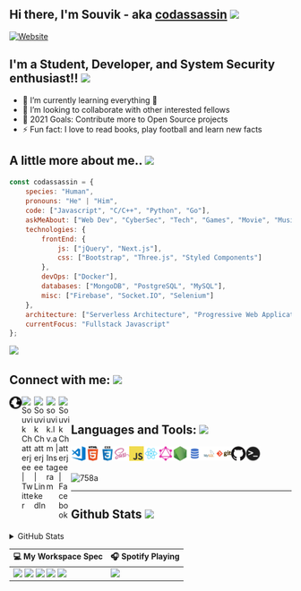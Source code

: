 ## Hi there, I'm Souvik - aka [codassassin][website] <img src = "https://user-images.githubusercontent.com/55107082/126667550-778c6fed-9923-4939-9b31-9d94c24520ae.gif" width = 50px>


[![Website](https://img.shields.io/website?label=mad4souvik.ml&style=for-the-badge&url=https%3A%2F%2Fmad4souvik.ml)](https://mad4souvik.ml)

## I'm a Student, Developer, and System Security enthusiast!! <img src = "https://user-images.githubusercontent.com/55107082/126738747-e1731968-2fda-4d01-bf4f-e23ffcf4d1d4.gif" width=45px>

- 🌱 I’m currently learning everything 🤣
- 👯 I’m looking to collaborate with other interested fellows
- 🥅 2021 Goals: Contribute more to Open Source projects
- ⚡ Fun fact: I love to read books, play football and learn new facts

## A little more about me.. <img src="https://user-images.githubusercontent.com/55107082/126745725-7c5d867d-9bd3-43d4-99b9-0556497fc75d.gif" width="60px">  

```javascript
const codassassin = {
    species: "Human",
    pronouns: "He" | "Him",
    code: ["Javascript", "C/C++", "Python", "Go"],
    askMeAbout: ["Web Dev", "CyberSec", "Tech", "Games", "Movie", "Music"],
    technologies: {
        frontEnd: {
            js: ["jQuery", "Next.js"],
            css: ["Bootstrap", "Three.js", "Styled Components"]
        },
        devOps: ["Docker"],
        databases: ["MongoDB", "PostgreSQL", "MySQL"],
        misc: ["Firebase", "Socket.IO", "Selenium"]
    },
    architecture: ["Serverless Architecture", "Progressive Web Applications", "Single Page Applications"],
    currentFocus: "Fullstack Javascript"
};
```

<img src='https://user-images.githubusercontent.com/55107082/122881696-0e46c080-d359-11eb-81b1-05b04a7a868d.gif' width="1020px">


## Connect with me: <img src='https://user-images.githubusercontent.com/55107082/126667317-d015cf20-9ec0-4686-b5ae-cd3b1296a1ca.gif' width="100px">

[<img align="left" alt="mad4souvik.ml" width="22px" src="https://raw.githubusercontent.com/iconic/open-iconic/master/svg/globe.svg" />][website]
[<img align="left" alt="Souvik Chatterjee | Twitter" width="22px" src="https://cdn.jsdelivr.net/npm/simple-icons@v3/icons/twitter.svg" />][twitter]
[<img align="left" alt="Souvik Chatterjee | LinkedIn" width="22px" src="https://cdn.jsdelivr.net/npm/simple-icons@v3/icons/linkedin.svg" />][linkedin]
[<img align="left" alt="souvik.lv.am | Instagram" width="22px" src="https://cdn.jsdelivr.net/npm/simple-icons@v3/icons/instagram.svg" />][instagram]
[<img align="left" alt="Souvik Chatterjee | Facebook" width="22px" src="https://cdn.jsdelivr.net/npm/simple-icons@v3/icons/facebook.svg" />][facebook]

<br />

## Languages and Tools: <img src = "https://user-images.githubusercontent.com/55107082/126667456-0bbeee2d-9e52-4d67-aa8e-47d937b1d037.gif" width = 50px>

<img align="left" alt="Visual Studio Code" width="26px" src="https://raw.githubusercontent.com/github/explore/80688e429a7d4ef2fca1e82350fe8e3517d3494d/topics/visual-studio-code/visual-studio-code.png" />
<img align="left" alt="HTML5" width="26px" src="https://raw.githubusercontent.com/github/explore/80688e429a7d4ef2fca1e82350fe8e3517d3494d/topics/html/html.png" />
<img align="left" alt="CSS3" width="26px" src="https://raw.githubusercontent.com/github/explore/80688e429a7d4ef2fca1e82350fe8e3517d3494d/topics/css/css.png" />
<img align="left" alt="Sass" width="26px" src="https://raw.githubusercontent.com/github/explore/80688e429a7d4ef2fca1e82350fe8e3517d3494d/topics/sass/sass.png" />
<img align="left" alt="JavaScript" width="26px" src="https://raw.githubusercontent.com/github/explore/80688e429a7d4ef2fca1e82350fe8e3517d3494d/topics/javascript/javascript.png" />
<img align="left" alt="React" width="26px" src="https://raw.githubusercontent.com/github/explore/80688e429a7d4ef2fca1e82350fe8e3517d3494d/topics/react/react.png" />
<img align="left" alt="GraphQL" width="26px" src="https://raw.githubusercontent.com/github/explore/80688e429a7d4ef2fca1e82350fe8e3517d3494d/topics/graphql/graphql.png" />
<img align="left" alt="Node.js" width="26px" src="https://raw.githubusercontent.com/github/explore/80688e429a7d4ef2fca1e82350fe8e3517d3494d/topics/nodejs/nodejs.png" />
<img align="left" alt="SQL" width="26px" src="https://raw.githubusercontent.com/github/explore/80688e429a7d4ef2fca1e82350fe8e3517d3494d/topics/sql/sql.png" />
<img align="left" alt="MySQL" width="26px" src="https://raw.githubusercontent.com/github/explore/80688e429a7d4ef2fca1e82350fe8e3517d3494d/topics/mysql/mysql.png" />
<img align="left" alt="Git" width="26px" src="https://raw.githubusercontent.com/github/explore/80688e429a7d4ef2fca1e82350fe8e3517d3494d/topics/git/git.png" />
<img align="left" alt="GitHub" width="26px" src="https://raw.githubusercontent.com/github/explore/78df643247d429f6cc873026c0622819ad797942/topics/github/github.png" />
<img align="left" alt="Terminal" width="26px" src="https://raw.githubusercontent.com/github/explore/80688e429a7d4ef2fca1e82350fe8e3517d3494d/topics/terminal/terminal.png" />

<br />
<br />

![758a](https://user-images.githubusercontent.com/55107082/124960638-247f9c80-e03a-11eb-93ba-83273bc8dd94.gif)

---


## Github Stats <img src="https://media.giphy.com/media/du3J3cXyzhj75IOgvA/giphy.gif" width='32px'>
<details>
    <br />
<summary>GitHub Stats</summary>
<!--      <img src='https://user-images.githubusercontent.com/55107082/126667220-27172143-8077-416a-aeba-610c543abba1.gif' width='32px'> -->
  
  <a href="https://github.com/codassassin/github-stats">

<img src="https://github.com/codassassin/github-stats/blob/master/generated/overview.svg" width="424px">
<img src="https://github.com/codassassin/github-stats/blob/master/generated/languages.svg" width="424px">

</a>

</details>

| 💻 My Workspace Spec                                                                                                                                                                                                                                                                                                                                                                                                                                                                                                                                                                                                       | 🎧 Spotify Playing                                                                                                                                   |
| -------------------------------------------------------------------------------------------------------------------------------------------------------------------------------------------------------------------------------------------------------------------------------------------------------------------------------------------------------------------------------------------------------------------------------------------------------------------------------------------------------------------------------------------------------------------------------------------------------------------------- | ---------------------------------------------------------------------------------------------------------------------------------------------------- |
| <img src="https://img.shields.io/badge/nvidia-mx230-%2376B900.svg?&style=for-the-badge&logo=nvidia&logoColor=white"/> <img src="https://img.shields.io/badge/intel-core%20i5%2010th-%230071C5.svg?&style=for-the-badge&logo=intel&logoColor=white"/> <img src="https://img.shields.io/badge/windows-asus%20x509f-%230078D6.svg?&style=for-the-badge&logo=windows&logoColor=white"/> <img src="https://img.shields.io/badge/Kali_Linux-557C94?style=for-the-badge&logo=kali-linux&logoColor=white"/> <img src="https://img.shields.io/badge/debian-%23A81D33.svg?&style=for-the-badge&logo=debian&logoColor=white"/> | [<img src="https://spotify-github-profile-6d72orq3n.vercel.app/api/spotify" width="900" />](https://open.spotify.com/user/21vdiiblmc6lv5b4bacgqulqi) |

[website]: https://mad4souvik.ml
[twitter]: https://twitter.com/mad4souvik
[instagram]: https://instagram.com/souvik.lv.am
[linkedin]: https://linkedin.com/in/souviktheking
[facebook]: https://www.facebook.com/people/Souvik-Chatterjee/100008769427248
